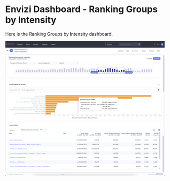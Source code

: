 # Envizi Dashboard - Ranking Groups by Intensity

Here is the Ranking Groups by Intensity dashboard.

<img src="images/image-01.png">

<img src="images/image-02.png">
